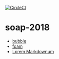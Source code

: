 [![CircleCI](https://circleci.com/gh/Nugat81/soap-2018/tree/master.svg?style=svg)](https://circleci.com/gh/Nugat81/soap-2018/tree/master)

# soap-2018
- [bubble](bubble.md)
- [foam](foam.md)
- [Lorem Markdownum](https://jaspervdj.be/lorem-markdownum/)
